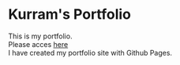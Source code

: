 # Kurram's Portfolio
This is my portfolio.  
Please acces [here](https://kurramkurram.github.io/)   
I have created my portfolio site with Github Pages.  
